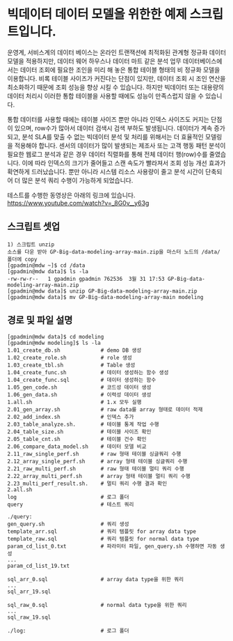 # 빅데이터 데이터 모델을 위한한 예제 스크립트입니다.

운영계, 서비스계의 데이터 베이스는 온라인 트랜잭션에 최적화된 관계형 정규화 데이터 모델을 적용하지만, 데이터 웨어 하우스나 데이터 마트 같은 분석 업무 데이터베이스에서는 데이터 조회에 필요한 조인을 미리 해 놓은 통합 테이블 형태의 비 정규화 모델을 이용합니다.  비록 테이블 사이즈가 커진다는 단점이 있지만,  데이터 조회 시 조인 연산을 최소화하기 때문에 조회 성능을 향상  시킬 수 있습니다. 하지만 빅데이터 또는 대용량의 데이터 처리시 이러한 통합 테이블을 사용할 때에도 성능이 만족스럽지 않을 수 있습니다.

통합 데이터를 사용할 때에는 테이블 사이즈 뿐만 아니라 인덱스 사이즈도 커지는 단점이 있으며, row수가 많아서 데이터 검색시 검색 부하도 발생됩니다. 데이터가 계속 증가되고, 분석 SLA를 맞출 수 없는 빅데이터 분석 및 처리를 위해서는 더 효율적인 모델링을 적용해야 합니다. 센서의 데이터가 많이 발생되는 제조사 또는 고객 행동 패턴 분석이 필요한 웹로그 분석과 같은 경우 데이터 직렬화를 통해 전체 데이터 행(row)수를 줄였습니다. 이에 따라 인덱스의 크기가 줄어들고 스캔 속도가 빨라져서 조회 성능 개선 효과가 확연하게 드러났습니다. 뿐만 아니라 시스템 리소스 사용량이 줄고 분석 시간이 단축되어 더 많은 분석 쿼리 수행이 가능하게 되었습니다.

테스트를 수행한 동영상은 아래의 링크에 있습니다.
https://www.youtube.com/watch?v=_8G0v__y63g


## 스크립트 셋업

```
1) 스크립트 unzip
소스를 다운 받아 GP-Big-data-modeling-array-main.zip을 마스터 노드의 /data/ 폴더에 copy
[gpadmin@mdw ~]$ cd /data
[gpadmin@mdw data]$ ls -la
-rw-rw-r--   1 gpadmin gpadmin 762536  3월 31 17:53 GP-Big-data-modeling-array-main.zip
[gpadmin@mdw data]$ unzip GP-Big-data-modeling-array-main.zip
[gpadmin@mdw data]$ mv GP-Big-data-modeling-array-main modeling
```


## 경로 및 파일 설명
```
[gpadmin@mdw data]$ cd modeling
[gpadmin@mdw modeling]$ ls -la
1.01_create_db.sh             # demo DB 생성 
1.02_create_role.sh           # role 생성 
1.03_create_tbl.sh            # Table 생성
1.04_create_func.sh           # 데이터 생성하는 함수 생성
1.04_create_func.sql          # 데이터 생성하는 함수
1.05_gen_code.sh              # 코드성 데이터 생성
1.06_gen_data.sh              # 이력성 데이터 생성
1.all.sh                      # 1.x 모두 실행
2.01_gen_array.sh             # raw data를 array 형태로 데이터 적재
2.02_add_index.sh             # 인덱스 추가
2.03_table_analyze.sh.        # 테이블 통계 작업 수행
2.04_table_size.sh            # 테이블 사이즈 확인
2.05_table_cnt.sh             # 테이블 건수 확인
2.06_compare_data_model.sh    # 데이터 모델 비교
2.11_raw_single_perf.sh       # raw 형태 테이블 싱글쿼리 수행
2.12_array_single_perf.sh     # array 형태 테이블 싱글쿼리 수행
2.21_raw_multi_perf.sh        # raw 형태 테이블 멀티 쿼리 수행
2.22_array_multi_perf.sh      # array 형태 테이블 멀티 쿼리 수행 
2.23_multi_perf_result.sh.    # 멀티 쿼리 수행 결과 확인   
2.all.sh
log                           # 로그 폴더
query                         # 테스트 쿼리

./query:
gen_query.sh                  # 쿼리 생성 
template_arr.sql              # 쿼리 템플릿 for array data type
template_raw.sql              # 쿼리 템플릿 for normal data type
param_cd_list_0.txt           # 파라미터 파일, gen_query.sh 수행하면 자동 생성
...
param_cd_list_19.txt

sql_arr_0.sql                 # array data type을 위한 쿼리
...
sql_arr_19.sql

sql_raw_0.sql                 # normal data type을 위한 쿼리
...
sql_raw_19.sql

./log:                        # 로그 폴더 

```



